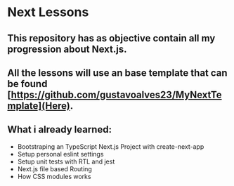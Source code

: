 # Next Lessons

## This repository has as objective contain all my progression about Next.js.

## All the lessons will use an base template that can be found [https://github.com/gustavoalves23/MyNextTemplate](Here).

## What i already learned:

- Bootstraping an TypeScript Next.js Project with create-next-app
- Setup personal eslint settings
- Setup unit tests with RTL and jest
- Next.js file based Routing
- How CSS modules works
